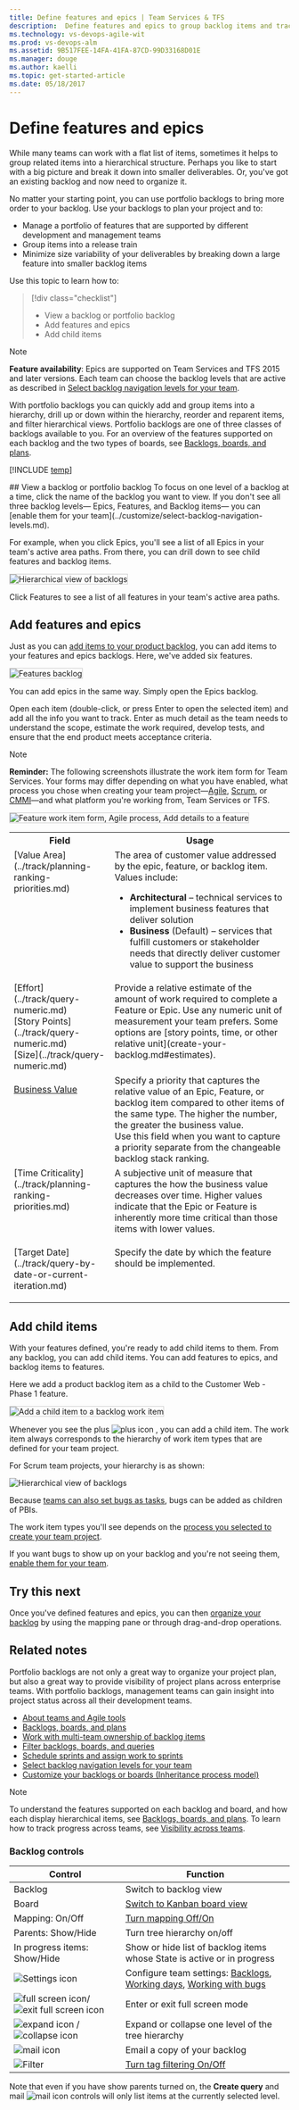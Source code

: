 ```yaml
---
title: Define features and epics | Team Services & TFS  
description:  Define features and epics to group backlog items and track high level items 
ms.technology: vs-devops-agile-wit
ms.prod: vs-devops-alm
ms.assetid: 9B517FEE-14FA-41FA-87CD-99D33168D01E  
ms.manager: douge
ms.author: kaelli
ms.topic: get-started-article  
ms.date: 05/18/2017
--- 
```


# Define features and epics  
<!---
<b>Team Services | TFS 2017 | TFS 2015 | TFS 2013</b> 
--> 

While many teams can work with a flat list of items, sometimes it helps to group related items into a hierarchical structure. 
Perhaps you like to start with a big picture and break it down into smaller deliverables. 
Or, you've got an existing backlog and now need to organize it.   

No matter your starting point, you can use portfolio backlogs to bring more order to your backlog. 
Use your backlogs to plan your project and to:  
*	Manage a portfolio of features that are supported by different development and management teams  
*	Group items into a release train  
*	Minimize size variability of your deliverables by breaking down a large feature into smaller backlog items     

Use this topic to learn how to: 
> [!div class="checklist"]   
> * View a backlog or portfolio backlog  
> * Add features and epics  
> * Add child items   


>[!NOTE]  
>**Feature availability**: Epics are supported on Team Services and TFS 2015 and later versions. Each team can choose the backlog levels that are active as described in [Select backlog navigation levels for your team](../customize/select-backlog-navigation-levels.md).  

With portfolio backlogs you can quickly add and group items into a hierarchy, drill up or down within the hierarchy, reorder and reparent items, and filter hierarchical views. Portfolio backlogs are one of three classes of backlogs available to you. For an overview of the features supported on each backlog and the two types of boards, see [Backlogs, boards, and plans](../backlogs-boards-plans.md).  

[!INCLUDE [temp](../_shared/image-differences.md)]


<a id="view-portfolio-backlog" />
## View a backlog or portfolio backlog 
To focus on one level of a backlog at a time, click the name of the backlog you want to view. If you don't see all three backlog levels&mdash;
Epics, Features, and Backlog items&mdash;
you can [enable them for your team](../customize/select-backlog-navigation-levels.md). 

For example, when you click Epics, you'll see a list of all Epics in your team's active area paths. From there, you can drill down to see child features and backlog items.  

<img src="_img/org-backlog-epics-ts-new-nav.png" alt="Hierarchical view of backlogs" style="border: 1px solid #CCCCCC;" />  

Click Features to see a list of all features in your team's active area paths.  


<a name="add-features-epics"></a>
<a name="add-features"></a>
## Add features and epics 
Just as you can [add items to your product backlog](create-your-backlog.md), you can add items to your features and epics backlogs. 
Here, we've added six features. 

<img src="_img/org-backlog-features-ts-new-nav.png" alt="Features backlog" style="border: 1px solid #CCCCCC;" />  

You can add epics in the same way. Simply open the Epics backlog.  

Open each item (double-click, or press Enter to open the selected item) and add all the info you want to track. Enter as much detail as the team needs to understand the scope, estimate the work required, develop tests, and ensure that the end product meets acceptance criteria.

>[!NOTE]  
>**Reminder:** The following screenshots illustrate the work item form for Team Services. Your forms may differ depending on what you have enabled, what process you chose when creating your team project&mdash;[Agile](../guidance/agile-process.md), [Scrum](../guidance/scrum-process.md), or [CMMI](../guidance/cmmi-process.md)&mdash;and what platform you're working from, Team Services or TFS.  

<img src="_img/org-backlog-feature-form-ts-new-nav.png" alt="Feature work item form, Agile process, Add details to a feature" style="border: 1px solid #CCCCCC;" /> 
 
<table>
<tbody valign="top">
<tr>
<th>Field</th>
<th>Usage</th>
</tr>
<tr>
<td>
[Value Area](../track/planning-ranking-priorities.md)
</td>
<td>The area of customer value addressed by the epic, feature, or backlog item. Values include:  
<ul>
<li><b>Architectural</b> – technical services to implement business features that deliver solution </li> 
<li><b>Business</b> (Default) – services that fulfill customers or stakeholder needs that directly deliver customer value to support the business </li>
</ul>
</td>
</tr>
<tr>
<td>
[Effort](../track/query-numeric.md)<br/>
[Story Points](../track/query-numeric.md)<br/>
[Size](../track/query-numeric.md)
</td>
<td>
Provide a relative estimate of the amount of work required to complete a Feature or Epic. Use any numeric unit of measurement your team prefers. Some options are [story points, time, or other relative unit](create-your-backlog.md#estimates). 



</td>
</tr>

<tr>
<td>

[Business Value](../track/query-numeric.md)
</td>
<td>
Specify a priority that captures the relative value of an Epic, Feature, or backlog item compared to other items of the same type. The higher the number, the greater the business value.<br />Use this field when you want to capture a priority separate from the changeable backlog stack ranking.

</td>
</tr>

<tr>
<td>
[Time Criticality](../track/planning-ranking-priorities.md)
</td>
<td>
A subjective unit of measure that captures the how the business value decreases over time. Higher values indicate that the Epic or Feature is inherently more time critical than those items with lower values. 
</td>
</tr>
<tr>
	<td><p>[Target Date](../track/query-by-date-or-current-iteration.md)</p></td>
	<td><p>Specify the date by which the feature should be implemented.</p></td></tr>

</tbody>
</table>




## Add child items
With your features defined, you're ready to add child items to them. From any backlog, you can add child items. 
You can add features to epics, and backlog items to features. 
 
Here we add a product backlog item as a child to the Customer Web - Phase 1 feature. 

<img src="_img/org-backlog-features-add-child-ts.png" alt="Add a child item to a backlog work item" style="border: 1px solid #CCCCCC;" />  


Whenever you see the plus ![plus icon](../_img/icons/green_plus_icon.png) , you can add a child item. 
The work item always corresponds to the hierarchy of work item types that are defined for your team project.   

For Scrum team projects, your hierarchy is as shown: 

![Hierarchical view of backlogs](_img/ALM_OB_Scrum_WIT_Hier_C.png) 

Because [teams can also set bugs as tasks](../customize/show-bugs-on-backlog.md), bugs can be added as children of PBIs. 

The work item types you'll see depends on the [process you selected to create your team project](../guidance/choose-process.md). 

If you want bugs to show up on your backlog and you're not seeing them, [enable them for your team](../customize/show-bugs-on-backlog.md). 

 
## Try this next

Once you've defined features and epics, you can then [organize your backlog](organize-backlog.md) by using the mapping pane or through drag-and-drop operations.  

## Related notes  

Portfolio backlogs are not only a great way to organize your project plan, but also a great way to provide visibility of project plans across enterprise teams. With portfolio backlogs, management teams can gain insight into project status across all their development teams. 

- [About teams and Agile tools](../about-teams-and-settings.md)  
- [Backlogs, boards, and plans](../backlogs-boards-plans.md)  
- [Work with multi-team ownership of backlog items](work-multi-team-ownership-backlogs.md)  
- [Filter backlogs, boards, and queries](../how-to/filter-backlog-or-board.md)
- [Schedule sprints and assign work to sprints](../scrum/define-sprints.md)  
- [Select backlog navigation levels for your team](../customize/select-backlog-navigation-levels.md)   
- [Customize your backlogs or boards (Inheritance process model)](../process/customize-process-backlogs-boards.md)  


> [!NOTE]
> To understand the features supported on each backlog and board, and how each display hierarchical items, see [Backlogs, boards, and plans](../backlogs-boards-plans.md). To learn how to track progress across teams, see [Visibility across teams](../scale/visibility-across-teams.md).    
 

### Backlog controls

| Control           | Function     |
|------------------|-------------|
| Backlog          | Switch to backlog view   |
| Board          | [Switch to Kanban board view](../kanban/kanban-basics.md)  |
| Mapping: On/Off     | [Turn mapping Off/On](#mapping)    |
| Parents: Show/Hide         | Turn tree hierarchy on/off     |
| In progress items: Show/Hide    |Show or hide list of backlog items whose State is active or in progress       |
| ![Settings icon](../_img/icons/team-settings-gear-icon.png)  | Configure team settings: [Backlogs](../customize/select-backlog-navigation-levels.md), [Working days](../customize/set-working-days.md), [Working with bugs](../customize/show-bugs-on-backlog.md)   |
| ![full screen icon](../_img/icons/fullscreen_icon.png)/![exit full screen icon](../_img/icons/exitfullscreen_icon.png)   | Enter or exit full screen mode   |
| ![expand icon](../_img/icons/expand_icon.png) / ![collapse icon](../_img/icons/collapse_icon.png)    | Expand or collapse one level of the tree hierarchy   |
| ![mail icon](../_img/icons/mail_icon.png)  | Email a copy of your backlog |
| ![Filter](../_img/icons/tag_filter_icon.png)    | [Turn tag filtering On/Off ](../track/add-tags-to-work-items.md)  |

Note that even if you have show parents turned on, the **Create query** and mail ![mail icon](../_img/icons/mail_icon.png) controls will only list items at the currently selected level. 


